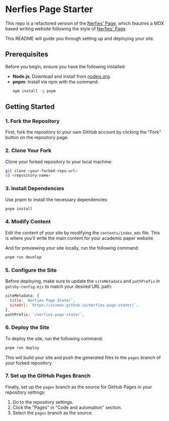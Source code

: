 # Nerfies Page Starter

This repo is a refactored version of the [Nerfies' Page](https://github.com/nerfies/nerfies.github.io), which feautres a MDX based writing website following the style of [Nerfies' Page](https://nerfies.github.io).

This README will guide you through setting up and deploying your site.

## Prerequisites

Before you begin, ensure you have the following installed:

- **Node.js**: Download and install from [nodejs.org](https://nodejs.org/).
- **pnpm**: Install via npm with the command:
  ```bash
  npm install -g pnpm
  ```

## Getting Started

### 1. Fork the Repository

First, fork the repository to your own GitHub account by clicking the "Fork" button on the repository page.

### 2. Clone Your Fork

Clone your forked repository to your local machine:

```bash
git clone <your-forked-repo-url>
cd <repository-name>
```

### 3. Install Dependencies

Use pnpm to install the necessary dependencies:

```bash
pnpm install
```

### 4. Modify Content

Edit the content of your site by modifying the `contents/index.mdx` file. This is where you'll write the main content for your academic paper website.

And for previewing your site locally, run the following command:

```bash
pnpm run develop
```

### 5. Configure the Site

Before deploying, make sure to update the `siteMetadata` and `pathPrefix` in `gatsby-config.mjs` to match your desired URL path:

```javascript
siteMetadata: {
  title: `Nerfies Page Stater`,
  siteUrl: `https://zivmax.github.io/nerfies-page-stater/`,
},
pathPrefix: `/nerfies-page-stater`,
```

### 6. Deploy the Site

To deploy the site, run the following command:

```bash
pnpm run deploy
```

This will build your site and push the generated files to the `pages` branch of your forked repository.

### 7. Set up the GitHub Pages Branch

Finally, set up the `pages` branch as the source for GitHub Pages in your repository settings:

1. Go to the repository settings.
2. Click the "Pages" in "Code and automation" section.
3. Select the `pages` branch as the source.
